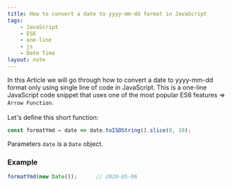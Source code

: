 ```yaml
---
title: How to convert a date to yyyy-mm-dd format in JavaScript
tags:
    - JavaScript
    - ES6
    - one-line
    - js
    - Date Time
layout: note
---
```




In this Article we will go through how to convert a date to yyyy-mm-dd format only using single line of code in JavaScript.
This is a one-line JavaScript code snippet that uses one of the most popular ES6 features => `Arrow Function`.
<br/>
<br/>
Let's define this short function:

```js {.wrap}
const formatYmd = date => date.toISOString().slice(0, 10);
```
Parameters `date` is a `Date` object.




### Example

```js {.wrap}
formatYmd(new Date());      // 2020-05-06
```
